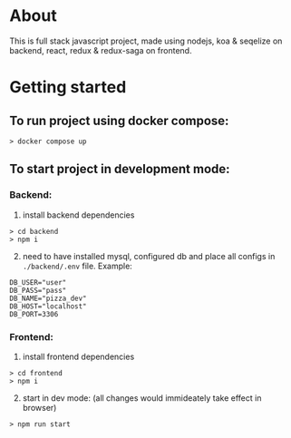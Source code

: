 # About

This is full stack javascript project, made using nodejs, koa & seqelize on backend, react, redux & redux-saga on frontend.

# Getting started

## To run project using docker compose:
```
> docker compose up
```

## To start project in development mode:

### Backend:

1. install backend dependencies
```
> cd backend
> npm i
```

2. need to have installed mysql, configured db and place all configs in `./backend/.env` file. Example:
```
DB_USER="user"
DB_PASS="pass"
DB_NAME="pizza_dev"
DB_HOST="localhost"
DB_PORT=3306
```

### Frontend:

1. install frontend dependencies
```
> cd frontend
> npm i
```

2. start in dev mode: (all changes would immideately take effect in browser)
```
> npm run start
```